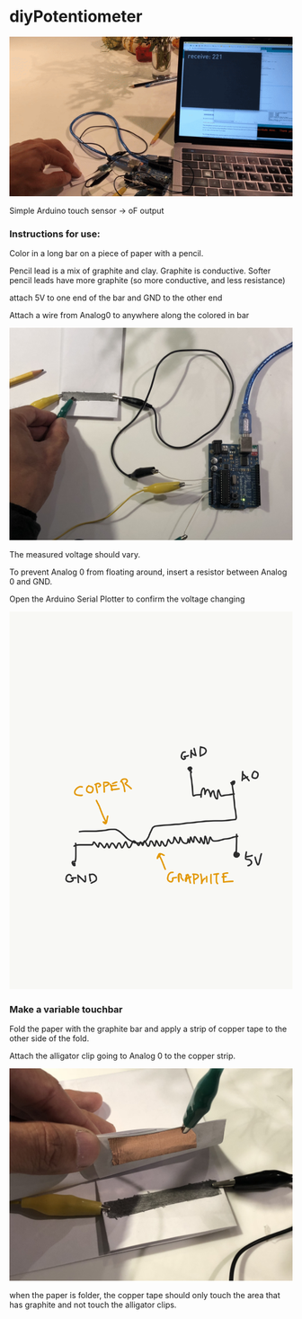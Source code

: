 # diyPotentiometer

![diypotentiometer](diyPotentiometer.gif)

Simple Arduino touch sensor -> oF output


### Instructions for use:

Color in a long bar on a piece of paper with a pencil. 

Pencil lead is a mix of graphite and clay. Graphite is conductive. Softer pencil leads have more graphite (so more conductive, and less resistance)

attach 5V to one end of the bar and GND to the other end

Attach a wire from Analog0 to anywhere along the colored in bar

![diytouchbar](diyPotentiometer3.jpeg)


The measured voltage should vary.

To prevent Analog 0 from floating around, insert a resistor between Analog 0 and GND.

Open the Arduino Serial Plotter to confirm the voltage changing


![diytouchbar](diyPotentiometer4.png)

### Make a variable touchbar

Fold the paper with the graphite bar and apply a strip of copper tape to the other side of the fold.

Attach the alligator clip going to Analog 0 to the copper strip.


![diytouchbar](diyPotentiometer2.jpeg)

when the paper is folder, the copper tape should only touch the area that has graphite and not touch the alligator clips.




